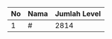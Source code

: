 | No | Nama            | Jumlah Level |
|----|-----------------|--------------|
| 1  | #    |    2814        |
